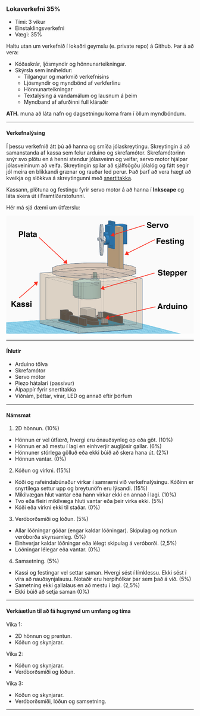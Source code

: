 ### Lokaverkefni 35%

- Tími: 3 vikur
- Einstaklingsverkefni
- Vægi: 35%

Haltu utan um verkefnið í lokaðri geymslu (e. private repo) á Github. Þar á að vera:
- Kóðaskrár, ljósmyndir og hönnunarteikningar.
- Skýrsla sem inniheldur:
  - Tilgangur og markmið verkefnisins
  - Ljósmyndir og myndbönd af verkferlinu 
  - Hönnunarteikningar
  - Textalýsing á vandamálum og lausnum á þeim
  - Myndband af afurðinni full kláraðir

**ATH.** muna að láta nafn og dagsetningu koma fram í öllum myndböndum.

---

#### Verkefnalýsing

Í þessu verkefnið átt þú að hanna og smíða jólaskreytingu. Skreytingin á að samanstanda af kassa sem felur arduino og skrefamótor. Skrefamótorinn snýr svo plötu en á henni stendur jólasveinn og veifar, servo motor hjálpar jólasveininum að veifa. Skreytingin spilar að sjálfsögðu jólalög og fátt segir jól meira en blikkandi grænar og rauðar led perur. Það þarf að vera hægt að kveikja og slökkva á skreytingunni með [snertitakka](https://www.tinkercad.com/learn/overview/ONY3E9VISCC2VBZ).

Kassann, plötuna og festingu fyrir servo motor á að hanna í **Inkscape** og láta skera út í Framtíðarstofunni.

Hér má sjá dæmi um útfærslu:

![Dæmi um útfærslu](https://raw.githubusercontent.com/VESM2VT/H20/master/Myndir/Lokaverkefni_h20.png)

---
#### Íhlutir

- Arduino tölva
- Skrefamótor
- Servo mótor
- Piezo hátalari (passívur)
- Álpappír fyrir snertitakka
- Viðnám, þéttar, vírar, LED og annað eftir þörfum

---

#### Námsmat

1. 2D hönnun.  (10%)
  - Hönnun er vel útfærð, hvergi eru ónauðsynleg op eða göt. (10%)
  - Hönnun er að mestu í lagi en einhverjir augljósir gallar. (6%)
  - Hönnuner stórlega gölluð eða ekki búið að skera hana út. (2%)
  - Hönnun vantar. (0%)
2. Kóðun og virkni. (15%)
  - Kóði og rafeindabúnaður virkar í samræmi við verkefnalýsingu. Kóðinn er snyrtilega settur upp og breytunöfn eru lýsandi. (15%)
  - Mikilvægan hlut vantar eða hann virkar ekki en annað í lagi. (10%)
  - Tvo eða fleiri mikilvæga hluti vantar eða þeir virka ekki. (5%)
  - Kóði eða virkni ekki til staðar. (0%)
3. Veróborðsmíði og lóðun. (5%)
  - Allar lóðningar góðar (engar kaldar lóðningar). Skipulag og notkun veróborða skynsamleg. (5%)
  - Einhverjar kaldar lóðningar eða lélegt skipulag á veróborði. (2,5%)
  - Lóðningar lélegar eða vantar. (0%)
4. Samsetning. (5%)
  - Kassi og festingar vel settar saman. Hvergi sést í límklessu. Ekki sést í víra að nauðsynjalausu. Notaðir eru herpihólkar þar sem það á við. (5%)
  - Sametning ekki gallalaus en að mestu í lagi. (2,5%)
  - Ekki búið að setja saman (0%)

---

#### Verkáætlun til að fá hugmynd um umfang og tíma

Vika 1:

- 2D hönnun og prentun.
- Kóðun og skynjarar.

Vika 2:

- Kóðun og skynjarar.
- Veróborðsmíði og lóðun.

Vika 3:

- Kóðun og skynjarar.
- Veróborðsmíði, lóðun og samsetning. 

---

